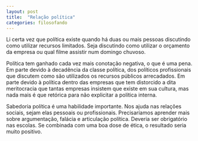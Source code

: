 ```yaml
---
layout: post
title:  "Relação política"
categories: filosofando
---
```


Li certa vez que política existe quando há duas ou mais pessoas discutindo como utilizar recursos limitados. Seja discutindo como utilizar o orçamento da empresa ou qual filme assistir num domingo chuvoso.

Política tem ganhado cada vez mais conotação negativa, o que é uma pena. Em parte devido à decadência da classe política, dos políticos profissionais que discutem como são utilizados os recursos públicos arrecadados. Em parte devido à política dentro das empresas que tem distorcido a dita meritocracia que tantas empresas insistem que existe em sua cultura, mas nada mais é que retórica para não explicitar a política interna.

Sabedoria política é uma habilidade importante. Nos ajuda nas relações sociais, sejam elas pessoais ou profissionais. Precisaríamos aprender mais sobre argumentação, falácia e articulação política. Deveria ser obrigatório nas escolas. Se combinada com uma boa dose de ética, o resultado seria muito positivo.
